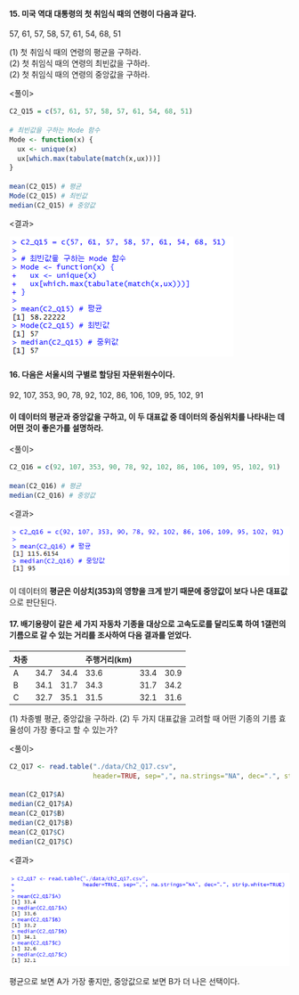 #### 15. 미국 역대 대통령의 첫 취임식 때의 연령이 다음과 같다.  
57, 61, 57, 58, 57, 61, 54, 68, 51

(1) 첫 취임식 때의 연령의 평균을 구하라.  
(2) 첫 취임식 때의 연령의 최빈값을 구하라.  
(2) 첫 취임식 때의 연령의 중앙값을 구하라.  

<풀이>
``` R
C2_Q15 = c(57, 61, 57, 58, 57, 61, 54, 68, 51)

# 최빈값을 구하는 Mode 함수
Mode <- function(x) {
  ux <- unique(x)
  ux[which.max(tabulate(match(x,ux)))]
}

mean(C2_Q15) # 평균
Mode(C2_Q15) # 최빈값
median(C2_Q15) # 중앙값
```

<결과>

<img src="./img/Ch2-Q15.png">

#### 16. 다음은 서울시의 구별로 할당된 자문위원수이다.  
92, 107, 353, 90, 78, 92, 102, 86, 106, 109, 95, 102, 91  
#### 이 데이터의 평균과 중앙값을 구하고, 이 두 대표값 중 데이터의 중심위치를 나타내는 데 어떤 것이 좋은가를 설명하라.

<풀이>
``` R
C2_Q16 = c(92, 107, 353, 90, 78, 92, 102, 86, 106, 109, 95, 102, 91)

mean(C2_Q16) # 평균
median(C2_Q16) # 중앙값
```

<결과>

<img src="./img/Ch2-Q16.png">

이 데이터의 **평균은 이상치(353)의 영향을 크게 받기 때문에 중앙값이 보다 나은 대표값**으로 판단된다.

#### 17. 배기용량이 같은 세 가지 자동차 기종을 대상으로 고속도로를 달리도록 하여 1갤런의 기름으로 갈 수 있는 거리를 조사하여 다음 결과를 얻었다.

|차종|   |   |주행거리(km)| | |
|----|---|---|-----------|---|---|
|A|34.7|34.4|33.6|33.4|30.9|
|B|34.1|31.7|34.3|31.7|34.2|
|C|32.7|35.1|31.5|32.1|31.6|

(1) 차종별 평균, 중앙값을 구하라.
(2) 두 가지 대표값을 고려할 때 어떤 기종의 기름 효율성이 가장 좋다고 할 수 있는가?

<풀이>
``` R
C2_Q17 <- read.table("./data/Ch2_Q17.csv", 
                     header=TRUE, sep=",", na.strings="NA", dec=".", strip.white=TRUE)

mean(C2_Q17$A)
median(C2_Q17$A)
mean(C2_Q17$B)
median(C2_Q17$B)
mean(C2_Q17$C)
median(C2_Q17$C)
```

<결과>

<img src="./img/Ch2-Q17.png">

평균으로 보면 A가 가장 좋지만, 중앙값으로 보면 B가 더 나은 선택이다.